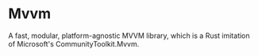 # Mvvm
A fast, modular, platform-agnostic MVVM library, which is a Rust imitation of Microsoft's CommunityToolkit.Mvvm.
